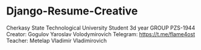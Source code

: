 # Django-Resume-Creative
 Cherkasy State Technological University  Student 3d year  GROUP PZS-1944  Creator: Gogulov Yaroslav Volodymirovich  Telegram: https://t.me/flame4ost  Teacher: Metelap Vladimir Vladimirovich
